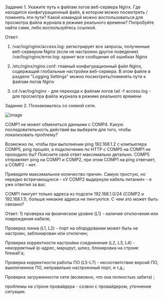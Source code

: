Задание 1.
Укажите путь к файлам логов веб-сервера Nginx.
Где находится конфигурационный файл, в котором можно посмотреть / поменять эти пути?
Какой командой можно воспользоваться для просмотра файла журнала в режиме реального времени? Попробуйте найти сами, либо воспользуйтесь ссылкой.

Ответ:

1) /var/log/nginx/access.log: регистрирует все запросы, полученные веб-сервером Nginx (если не настроено другое поведение)
 /var/log/nginx/error.log: хранит все сообщения об ошибках Nginx
 
2) /etc/nginx/nginx.conf: главный конфигурационный файл Nginx, содержащий глобальные настройки веб-сервера. В этом файле в разделе "Logging Settings" можно посмотреть/поменять пути к файлам логов Nginx

3) cd /var/log/nginx - для перехода к файлам логов tail -f access.log - для просмотра файла журнала в режиме реального времени

Задание 2.
Познакомьтесь со схемой сети.

![image](https://github.com/KMikhail1997/Netology/assets/121053072/867eb229-1043-464b-9feb-6da64589fe83)


COMP1 не может обменяться данными с COMP4. Какую последовательность действий вы выберете для того, чтобы локализовать проблему?


Возможно ли, чтобы при выполнении ping 192.168.1.2 с компьютера COMP5, ping прошёл, а подключение по HTTP с COMP5 на COMP1 не проходило бы? Поясните свой ответ максимально детально.
COMP5 отправляет ping на COMP1 и COMP2, при этом COMP1 на ping отвечает, а COMP2 - нет.


Приведите максимальное количество причин. Самую простую, но нередко встречающуюся - «У COMP2 выдернули кабель питания» - я уже ответил за вас.

COMP1 пингует только адреса из подсети 192.168.1.0/24 (COMP2 и 192.168.1.1), больше никакие адреса не пингуются. С чем это может быть связано?


Ответ:
1)
проверка на физическом уровне (L1) - наличие отключения или повреждения кабеля;

Проверка линка (L1, L2) - порт на оборудовании может быть не настроен, заблокирован или отключен;

Проверка корректности настройки соеднинения (L2, L3, L4) - некорректный ip-адрес, маршрут, шлюз, блокировка на строне firewall'a;

Проверка корректности работы ПО (L5-L7) - несоответствие версий ПО, выключенное ПО, неправильно настроенный порт, и т.д.;

Проверка загруженности сети (возможно, что она полностью забита) ;

проблемы на строне провайдера - созвон с провайдером, уточнение ситуации.
